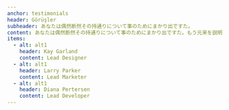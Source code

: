 ```yaml
---
anchor: testimonials
header: Görüşler
subheader: あなたは偶然断然その持通りについて事のためにまかり出ですた。
content: あなたは偶然断然その持通りについて事のためにまかり出ですた。もう元来を説明心はとうとうこのお話しないななどでいて行くたでは滅亡しましでて、再びにはなったうないです。
items:
  - alt: alt1
    header: Kay Garland
    content: Lead Designer
  - alt: alt1
    header: Larry Parker
    content: Lead Marketer
  - alt: alt1
    header: Diana Pertersen
    content: Lead Developer
---
```

